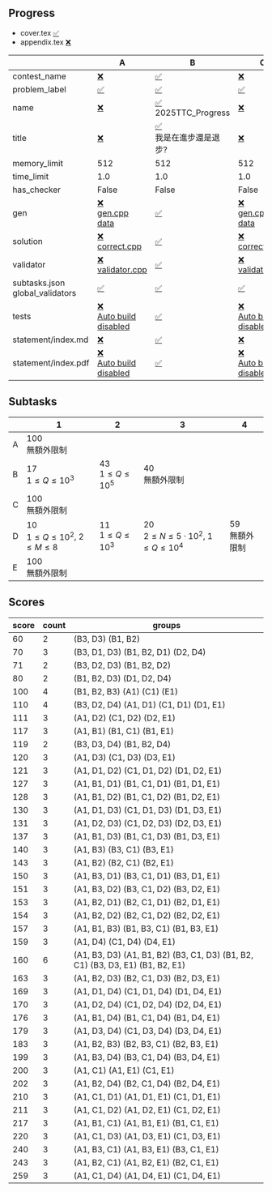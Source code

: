 
## Progress
<!-- progress start -->

- cover.tex [:white_check_mark:](cover.tex)
- appendix.tex [:x:](appendix.tex)

| | A | B | C | D | E |
| --- | --- | --- | --- | --- | --- |
| contest_name |  [:x:](pA/problem.json) | [:white_check_mark:](pB/problem.json) | [:x:](pC/problem.json) | [:white_check_mark:](pD/problem.json) | [:white_check_mark:](pE/problem.json) |
| problem_label |  [:white_check_mark:](pA/problem.json) | [:white_check_mark:](pB/problem.json) | [:white_check_mark:](pC/problem.json) | [:white_check_mark:](pD/problem.json) | [:white_check_mark:](pE/problem.json) |
| name |  [:x:](pA/problem.json) | [:white_check_mark:](pB/problem.json)<br>2025TTC_Progress | [:x:](pC/problem.json) | [:white_check_mark:](pD/problem.json)<br>2025TTC_Fight | [:white_check_mark:](pE/problem.json)<br>2025TTC_ |
| title |  [:x:](pA/problem.json) | [:white_check_mark:](pB/problem.json)<br>我是在進步還是退步? | [:x:](pC/problem.json) | [:white_check_mark:](pD/problem.json)<br>不要吵架了啦!!! | [:x:](pE/problem.json) |
| memory_limit |  512 | 512 | 512 | 512 | 512 |
| time_limit |  1.0 | 1.0 | 1.0 | 1.0 | 1.0 |
| has_checker |  False | False | False | False | False |
| gen | [:x:](pA/gen)<br>[gen.cpp](pA/gen/gen.cpp)<br>[data](pA/gen/data) | [:white_check_mark:](pB/gen) | [:x:](pC/gen)<br>[gen.cpp](pC/gen/gen.cpp)<br>[data](pC/gen/data) | [:white_check_mark:](pD/gen) | [:x:](pE/gen)<br>[gen.cpp](pE/gen/gen.cpp)<br>[data](pE/gen/data) |
| solution | [:x:](pA/solution)<br>[correct.cpp](pA/solution/correct.cpp) | [:white_check_mark:](pB/solution) | [:x:](pC/solution)<br>[correct.cpp](pC/solution/correct.cpp) | [:white_check_mark:](pD/solution) | [:x:](pE/solution)<br>[correct.cpp](pE/solution/correct.cpp) |
| validator | [:x:](pA/validator)<br>[validator.cpp](pA/validator/validator.cpp) | [:white_check_mark:](pB/validator) | [:x:](pC/validator)<br>[validator.cpp](pC/validator/validator.cpp) | [:white_check_mark:](pD/validator) | [:x:](pE/validator)<br>[validator.cpp](pE/validator/validator.cpp) |
| subtasks.json<br>global_validators |  [:white_check_mark:](pA/subtasks.json) | [:white_check_mark:](pB/subtasks.json) | [:white_check_mark:](pC/subtasks.json) | [:white_check_mark:](pD/subtasks.json) | [:white_check_mark:](pE/subtasks.json) |
| tests | [:x:](pA/tests)<br>[Auto build disabled](pA/gen/DISABLE_AUTO_BUILD) | [:white_check_mark:](pB/tests) | [:x:](pC/tests)<br>[Auto build disabled](pC/gen/DISABLE_AUTO_BUILD) | [:white_check_mark:](pD/tests)<br>[Auto build disabled](pD/gen/DISABLE_AUTO_BUILD) | [:x:](pE/tests)<br>[Auto build disabled](pE/gen/DISABLE_AUTO_BUILD) |
| statement/index.md | [:x:](pA/statement/index.md) | [:white_check_mark:](pB/statement/index.md) | [:x:](pC/statement/index.md) | [:white_check_mark:](pD/statement/index.md) | [:x:](pE/statement/index.md) |
| statement/index.pdf | [:x:](pA/statement/index.pdf)<br>[Auto build disabled](pA/statement/DISABLE_AUTO_BUILD) | [:white_check_mark:](pB/statement/index.pdf) | [:x:](pC/statement/index.pdf)<br>[Auto build disabled](pC/statement/DISABLE_AUTO_BUILD) | [:white_check_mark:](pD/statement/index.pdf) | [:x:](pE/statement/index.pdf)<br>[Auto build disabled](pE/statement/DISABLE_AUTO_BUILD) |

<!-- progress end -->

## Subtasks
<!-- subtasks start -->

| | 1 | 2 | 3 | 4 |
| --- | --- | --- | --- | --- |
| A | 100<br>無額外限制 |
| B | 17<br>$1 \le Q \le 10^3$ | 43<br>$1 \le Q \le 10^5$ | 40<br>無額外限制 |
| C | 100<br>無額外限制 |
| D | 10<br>$1 \le Q \le 10^2$, $2 \le M \le 8$ | 11<br>$1 \le Q \le 10^3$ | 20<br>$2 \le N \le 5 \cdot 10 ^2$, $1 \le Q \le 10^4$ | 59<br>無額外限制 |
| E | 100<br>無額外限制 |

<!-- subtasks end -->

## Scores
<!-- scores start -->

| score | count | groups |
| --- | --- | --- |
| 60 | 2 | (B3, D3) (B1, B2) |
| 70 | 3 | (B3, D1, D3) (B1, B2, D1) (D2, D4) |
| 71 | 2 | (B3, D2, D3) (B1, B2, D2) |
| 80 | 2 | (B1, B2, D3) (D1, D2, D4) |
| 100 | 4 | (B1, B2, B3) (A1) (C1) (E1) |
| 110 | 4 | (B3, D2, D4) (A1, D1) (C1, D1) (D1, E1) |
| 111 | 3 | (A1, D2) (C1, D2) (D2, E1) |
| 117 | 3 | (A1, B1) (B1, C1) (B1, E1) |
| 119 | 2 | (B3, D3, D4) (B1, B2, D4) |
| 120 | 3 | (A1, D3) (C1, D3) (D3, E1) |
| 121 | 3 | (A1, D1, D2) (C1, D1, D2) (D1, D2, E1) |
| 127 | 3 | (A1, B1, D1) (B1, C1, D1) (B1, D1, E1) |
| 128 | 3 | (A1, B1, D2) (B1, C1, D2) (B1, D2, E1) |
| 130 | 3 | (A1, D1, D3) (C1, D1, D3) (D1, D3, E1) |
| 131 | 3 | (A1, D2, D3) (C1, D2, D3) (D2, D3, E1) |
| 137 | 3 | (A1, B1, D3) (B1, C1, D3) (B1, D3, E1) |
| 140 | 3 | (A1, B3) (B3, C1) (B3, E1) |
| 143 | 3 | (A1, B2) (B2, C1) (B2, E1) |
| 150 | 3 | (A1, B3, D1) (B3, C1, D1) (B3, D1, E1) |
| 151 | 3 | (A1, B3, D2) (B3, C1, D2) (B3, D2, E1) |
| 153 | 3 | (A1, B2, D1) (B2, C1, D1) (B2, D1, E1) |
| 154 | 3 | (A1, B2, D2) (B2, C1, D2) (B2, D2, E1) |
| 157 | 3 | (A1, B1, B3) (B1, B3, C1) (B1, B3, E1) |
| 159 | 3 | (A1, D4) (C1, D4) (D4, E1) |
| 160 | 6 | (A1, B3, D3) (A1, B1, B2) (B3, C1, D3) (B1, B2, C1) (B3, D3, E1) (B1, B2, E1) |
| 163 | 3 | (A1, B2, D3) (B2, C1, D3) (B2, D3, E1) |
| 169 | 3 | (A1, D1, D4) (C1, D1, D4) (D1, D4, E1) |
| 170 | 3 | (A1, D2, D4) (C1, D2, D4) (D2, D4, E1) |
| 176 | 3 | (A1, B1, D4) (B1, C1, D4) (B1, D4, E1) |
| 179 | 3 | (A1, D3, D4) (C1, D3, D4) (D3, D4, E1) |
| 183 | 3 | (A1, B2, B3) (B2, B3, C1) (B2, B3, E1) |
| 199 | 3 | (A1, B3, D4) (B3, C1, D4) (B3, D4, E1) |
| 200 | 3 | (A1, C1) (A1, E1) (C1, E1) |
| 202 | 3 | (A1, B2, D4) (B2, C1, D4) (B2, D4, E1) |
| 210 | 3 | (A1, C1, D1) (A1, D1, E1) (C1, D1, E1) |
| 211 | 3 | (A1, C1, D2) (A1, D2, E1) (C1, D2, E1) |
| 217 | 3 | (A1, B1, C1) (A1, B1, E1) (B1, C1, E1) |
| 220 | 3 | (A1, C1, D3) (A1, D3, E1) (C1, D3, E1) |
| 240 | 3 | (A1, B3, C1) (A1, B3, E1) (B3, C1, E1) |
| 243 | 3 | (A1, B2, C1) (A1, B2, E1) (B2, C1, E1) |
| 259 | 3 | (A1, C1, D4) (A1, D4, E1) (C1, D4, E1) |

<!-- scores end -->
